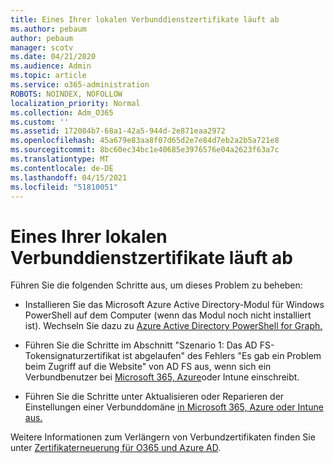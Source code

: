 ```yaml
---
title: Eines Ihrer lokalen Verbunddienstzertifikate läuft ab
ms.author: pebaum
author: pebaum
manager: scotv
ms.date: 04/21/2020
ms.audience: Admin
ms.topic: article
ms.service: o365-administration
ROBOTS: NOINDEX, NOFOLLOW
localization_priority: Normal
ms.collection: Adm_O365
ms.custom: ''
ms.assetid: 172084b7-68a1-42a5-944d-2e871eaa2972
ms.openlocfilehash: 45a679e83aa8f07d65d2e7e84d7eb2a2b5a721e8
ms.sourcegitcommit: 8bc60ec34bc1e40685e3976576e04a2623f63a7c
ms.translationtype: MT
ms.contentlocale: de-DE
ms.lasthandoff: 04/15/2021
ms.locfileid: "51810051"
---
```

# <a name="one-of-your-on-premises-federation-service-certificates-is-expiring"></a>Eines Ihrer lokalen Verbunddienstzertifikate läuft ab

Führen Sie die folgenden Schritte aus, um dieses Problem zu beheben:
  
- Installieren Sie das Microsoft Azure Active Directory-Modul für Windows PowerShell auf dem Computer (wenn das Modul noch nicht installiert ist). Wechseln Sie dazu zu [Azure Active Directory PowerShell for Graph. ](https://docs.microsoft.com/powershell/azure/active-directory/install-adv2?view=azureadps-2.0)
    
- Führen Sie die Schritte im Abschnitt "Szenario 1: Das AD FS-Tokensignaturzertifikat ist abgelaufen" des Fehlers "Es gab ein Problem beim Zugriff auf die Website" von AD FS aus, wenn sich ein Verbundbenutzer bei [Microsoft 365, Azure](https://support.microsoft.com/help/2713898/there-was-a-problem-accessing-the-site-error-from-ad-fs-when-a-federat)oder Intune einschreibt.
    
- Führen Sie die Schritte unter Aktualisieren oder Reparieren der Einstellungen einer Verbunddomäne [in Microsoft 365, Azure oder Intune aus.](https://support.microsoft.com/help/2647048/how-to-update-or-repair-the-settings-of-a-federated-domain-in-office-3)
    
Weitere Informationen zum Verlängern von Verbundzertifikaten finden Sie unter [Zertifikaterneuerung für O365 und Azure AD](https://docs.microsoft.com/azure/active-directory/connect/active-directory-aadconnect-o365-certs).
  

